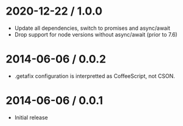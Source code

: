 2020-12-22 / 1.0.0
==================
* Update all dependencies, switch to promises and async/await
* Drop support for node versions without async/await (prior to 7.6)

2014-06-06 / 0.0.2
==================

* .getafix configuration is interpretted as CoffeeScript, not CSON.

2014-06-06 / 0.0.1
==================

* Initial release
